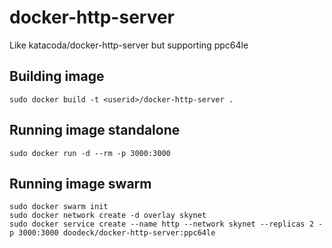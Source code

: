 # docker-http-server
Like katacoda/docker-http-server but supporting ppc64le

## Building image
```
sudo docker build -t <userid>/docker-http-server .
```

## Running image standalone
```
sudo docker run -d --rm -p 3000:3000
```

## Running image swarm

```
sudo docker swarm init
sudo docker network create -d overlay skynet
sudo docker service create --name http --network skynet --replicas 2 -p 3000:3000 doodeck/docker-http-server:ppc64le
```
